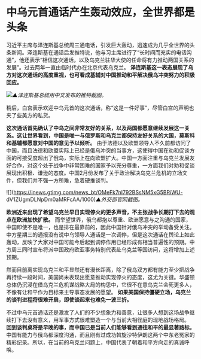 # 中乌元首通话产生轰动效应，全世界都是头条

习近平主席与泽连斯基总统周三通电话，引发巨大轰动，迅速成为几乎全世界的头条新闻。泽连斯基在通话后发推特说，他与习主席进行了“长时间而充实的电话沟通”，他还表示“相信这次通话，以及乌克兰驻华大使的任命将有力推动两国关系的发展”。过去两年一直由临时代办在北京代表乌克兰。
**泽连斯基这一表态展现了乌方对这次通话的高度重视，也可看成基辅对中国推动和平解决俄乌冲突努力的积极回应。**

![](https://inews.gtimg.com/news_bt/OV6SVstWzfTGYlHpzMJaP_g4LtkSCQpqydnq0WI90a8OoAA/1000)_▲泽连斯基总统用中文发布的推特截图。_

稍后，白宫表示欢迎中乌元首的这次通话，称“这是一件好事”，尽管白宫的声明也夹了些美方的私货。

**这次通话首先确认了中乌之间非常友好的关系，以及两国都愿意继续发展这一关系。这让世界看到，中国是唯一与俄罗斯和乌克兰都保持友好关系的大国，莫斯科和基辅都愿意对中国的意见予以倾听。**
由于法德以及欧盟领导人不久前都访问了中国，而且法德和欧盟实际上已经是俄乌冲突的当事方，这使得中国在劝和促谈方面的可接受度超出了俄乌，实际上在向欧盟扩大。中国一方面注重与乌克兰发展友好合作，对这个处于战争中非常困难的国家予以充分尊重，一方面我们对劝和促谈展现出积极、谦逊的态度。中国2月份发布了关于政治解决乌克兰危机的立场文件，但我们并不强一方所难，急着硬推谈判。

![](https://inews.gtimg.com/news_bt/OMeFk7nI792BSsNM5xG5BRiWU-
dV1ZUgmDLNpDm0aMRFcAA/1000)_▲外交部官网截图。_

**欧洲近来出现了希望乌克兰早日实现停火的更多声音，不主张战争长期打下去的观点在欧洲加快扩散。**
而举望世界，俄乌都抱以尊重、欧洲愿意与之沟通的国家，中国即使不是唯一，也是排在最靠前的，因此中国针对俄乌冲突的举动备受关注。中方星期三的通报没有说中乌领导人通话是一次调停，但是这次通话在舆论上如此轰动，反映了大家对中国可能今后起到调停作用已经形成有相当普遍性的预期。中方周三同时宣布将派中国政府欧亚事务特别代表赴乌克兰等国访问，这将增加上述预期。

然而目前离实现乌克兰和平显然还有漫长距离，除了俄乌双方都有能力至少把战争再持续一段时间，美国尚未表现出愿意推动实现停火的态度，这尤为关键。华盛顿总体仍沉浸在借乌克兰危机谋战略大局的构思中，它很不在意乌克兰会死更多人，不像有让和平作为目标来主导事态发展的愿望。
**如果美国保持僵硬立场，乌克兰的谈判进程将很难开启，即使谈起来也难免一波三折。**

不过中乌元首通话还是激发了人们的不少想象力和善意，让很多人想到这场战争继续打下去没有意义，用军事方式很难塑造一个与当前大相径庭的现地战场格局。
**回到谈判桌将是早晚的事，而中国已是当前人们能够看到通往和平的最显著路标。**
中国有能力与俄乌都深度沟通，而且刚有过成功斡旋沙特伊朗这两个中东老冤家的精彩纪录。所以，在当前的乌克兰问题上，中国代表了朝着和平方向走的真诚呼唤。

